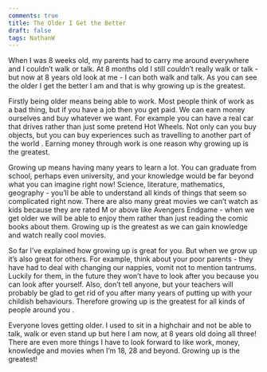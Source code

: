 ```yaml
---
comments: true
title: The Older I Get the Better
draft: false
tags: NathanW
---
```


When I was 8 weeks old, my parents had to carry me around everywhere and I couldn’t walk or talk. At 8 months old I still couldn’t really walk or talk - but now at 8 years old look at me - I can both walk and talk. As you can see the older I get the better I am and that is why growing up is the greatest.

Firstly being older means being able to work. Most people think of work as a bad thing, but if you have a job then you get paid. We can earn money ourselves and buy whatever we want. For example you can have a real car that drives rather than just some pretend Hot Wheels. Not only can you buy objects, but you can buy experiences such as travelling to another part of the world . Earning money through work is one reason why growing up is the greatest.

Growing up means having many years to learn a lot. You can graduate from school, perhaps even university, and your knowledge would be far beyond what you can imagine right now! Science, literature, mathematics, geography - you’ll be able to understand all kinds of things that seem so complicated right now.
There are also many great movies we can’t watch as kids because they are rated M or above like Avengers Endgame - when we get older we will be able to enjoy them rather than just reading the comic books about them. Growing up is the greatest as we can gain knowledge and watch really cool movies.

So far I’ve explained how growing up is great for you. But when we grow up it’s also great for others. For example, think about your poor parents - they have had to deal with changing our nappies, vomit not to mention tantrums. Luckily for them, in the future they won’t have to look after you because you can look after yourself. Also, don’t tell anyone, but your teachers will probably be glad to get rid of you after many years of putting up with your childish behaviours. Therefore growing up is the greatest for all kinds of people around you .

Everyone loves getting older. I used to sit in a highchair and not be able to talk, walk or even stand up but here I am now, at 8 years old doing all three! There are even more things I have to look forward to like work, money, knowledge and movies when I’m 18, 28 and beyond. Growing up is the greatest!
